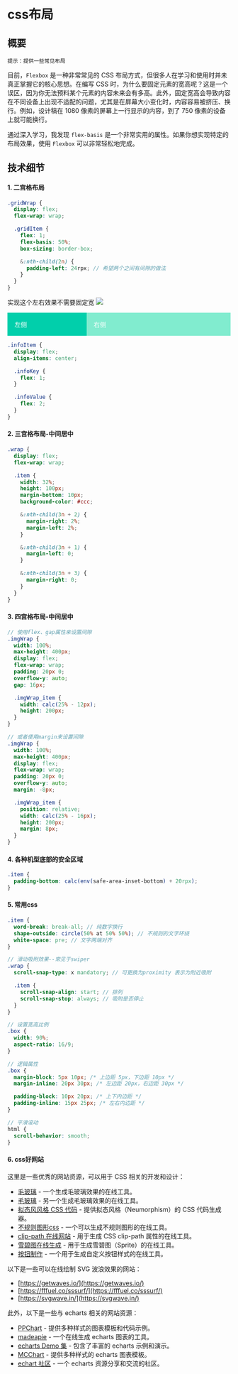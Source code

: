 # css布局

## 概要

`提示：提供一些常见布局`

目前，`Flexbox` 是一种非常常见的 CSS 布局方式，但很多人在学习和使用时并未真正掌握它的核心思想。在编写 CSS 时，为什么要固定元素的宽高呢？这是一个误区，因为你无法预料某个元素的内容未来会有多高。此外，固定宽高会导致内容在不同设备上出现不适配的问题，尤其是在屏幕大小变化时，内容容易被挤压、换行。例如，设计稿在 1080 像素的屏幕上一行显示的内容，到了 750 像素的设备上就可能换行。

通过深入学习，我发现 `flex-basis` 是一个非常实用的属性。如果你想实现特定的布局效果，使用 `Flexbox` 可以非常轻松地完成。

## 技术细节

#### 1. 二宫格布局

```scss
.gridWrap {
  display: flex;
  flex-wrap: wrap;

  .gridItem {
    flex: 1;
    flex-basis: 50%;
    box-sizing: border-box;

    &:nth-child(2n) {
      padding-left: 24rpx; // 希望两个之间有间隙的做法
    }
  }
}
```

实现这个左右效果不需要固定宽
![](/img/css_flex.jpg)

<div style="display: flex;align-items: center;color: #fff;">
  <div style="flex:1;background: #01cfab;padding: 16px;">左侧</div>
  <div style="flex:2;background: #81eccf;padding: 16px;">右侧</div>
</div>

```scss
.infoItem {
  display: flex;
  align-items: center;

  .infoKey {
    flex: 1;
  }

  .infoValue {
    flex: 2;
  }
}
```

#### 2. 三宫格布局-中间居中

```scss
.wrap {
  display: flex;
  flex-wrap: wrap;

  .item {
    width: 32%;
    height: 100px;
    margin-bottom: 10px;
    background-color: #ccc;

    &:nth-child(3n + 2) {
      margin-right: 2%;
      margin-left: 2%;
    }

    &:nth-child(3n + 1) {
      margin-left: 0;
    }

    &:nth-child(3n + 3) {
      margin-right: 0;
    }
  }
}
```

#### 3. 四宫格布局-中间居中

```scss
// 使用flex、gap属性来设置间隙
.imgWrap {
  width: 100%;
  max-height: 400px;
  display: flex;
  flex-wrap: wrap;
  padding: 20px 0;
  overflow-y: auto;
  gap: 16px;

  .imgWrap_item {
    width: calc(25% - 12px);
    height: 200px;
  }
}

// 或者使用margin来设置间隙
.imgWrap {
  width: 100%;
  max-height: 400px;
  display: flex;
  flex-wrap: wrap;
  padding: 20px 0;
  overflow-y: auto;
  margin: -8px;

  .imgWrap_item {
    position: relative;
    width: calc(25% - 16px);
    height: 200px;
    margin: 8px;
  }
}
```

#### 4. 各种机型底部的安全区域

```css
.item {
  padding-bottom: calc(env(safe-area-inset-bottom) + 20rpx);
}
```

#### 5. 常用css

```scss
.item {
  word-break: break-all; // 纯数字换行
  shape-outside: circle(50% at 50% 50%); // 不规则的文字环绕
  white-space: pre; // 文字两端对齐
}

// 滑动吸附效果--常见于swiper
.wrap {
  scroll-snap-type: x mandatory; // 可更换为proximity 表示为附近吸附

  .item {
    scroll-snap-align: start; // 排列
    scroll-snap-stop: always; // 吸附是否停止
  }
}

// 设置宽高比例
.box {
  width: 90%;
  aspect-ratio: 16/9;
}

// 逻辑属性
.box {
  margin-block: 5px 10px; /* 上边距 5px，下边距 10px */
  margin-inline: 20px 30px; /* 左边距 20px，右边距 30px */

  padding-block: 10px 20px; /* 上下内边距 */
  padding-inline: 15px 25px; /* 左右内边距 */
}

// 平滑滚动
html {
  scroll-behavior: smooth;
}
```

#### 6. css好网站

这里是一些优秀的网站资源，可以用于 CSS 相关的开发和设计：

- [毛玻璃](http://tool.mkblog.cn/glassmorphism/) - 一个生成毛玻璃效果的在线工具。
- [毛玻璃](https://glassgenerator.netlify.app/) - 另一个生成毛玻璃效果的在线工具。
- [拟态风风格 CSS 代码](http://tool.mkblog.cn/neumorphism/#e0e0e0) - 提供拟态风格（Neumorphism）的 CSS 代码生成器。
- [不规则图形css](https://csstrick.alipay.com/) - 一个可以生成不规则图形的在线工具。
- [clip-path 在线网站](http://tools.jb51.net/code/css3path) - 用于生成 CSS clip-path 属性的在线工具。
- [雪碧图在线生成](https://www.toptal.com/developers/css/sprite-generator) - 用于生成雪碧图（Sprite）的在线工具。
- [按钮制作](https://cssbuttongenerator.com/) - 一个用于生成自定义按钮样式的在线工具。

以下是一些可以在线绘制 SVG 波浪效果的网站：

- [https://getwaves.io/](https://getwaves.io/)
- [https://fffuel.co/sssurf/](https://fffuel.co/sssurf/)
- [https://svgwave.in/](https://svgwave.in/)

此外，以下是一些与 echarts 相关的网站资源：

- [PPChart](http://www.ppchart.com/#/) - 提供多种样式的图表模板和代码示例。
- [madeapie](https://madeapie.com/#/) - 一个在线生成 echarts 图表的工具。
- [echarts Demo 集](https://www.isqqw.com/) - 包含了丰富的 echarts 示例和演示。
- [MCChart](http://echarts.zhangmuchen.top/#/index) - 提供多种样式的 echarts 图表模板。
- [echart 社区](https://www.makeapie.cn/echarts) - 一个 echarts 资源分享和交流的社区。
